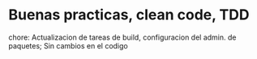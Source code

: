 # Buenas practicas, clean code, TDD

chore: Actualizacion de tareas de build, configuracion del admin. de paquetes; Sin cambios en el codigo
